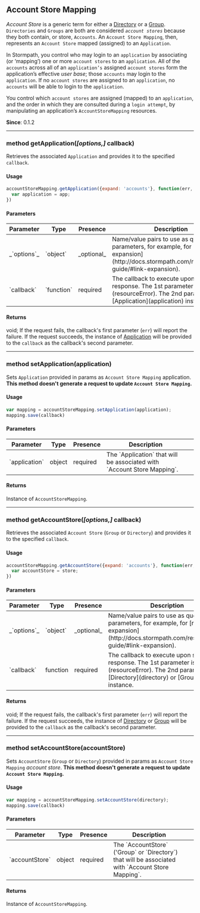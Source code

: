 ## Account Store Mapping

*Account Store* is a generic term for either a [Directory](directory) or a [Group](group). 
`Directories` and `Groups` are both are considered *`account stores`* because they both contain, or store,
 `Accounts`. An `Account Store Mapping`, then, represents an `Account Store` mapped (assigned) to an `Application`.

In Stormpath, you control who may login to an `application` by associating (or ‘mapping’) one or more
 `account stores` to an `application`. All of the `accounts` across all of an `application’s` assigned
 `account stores` form the application’s effective *user base*; those `accounts` may login to the `application`.
 If no `account stores` are assigned to an `application`, no `accounts` will be able to login to the `application`.

You control which `account stores` are assigned (mapped) to an `application`, and the order in which they
 are consulted during a `login attempt`, by manipulating an application’s `AccountStoreMapping` resources.

**Since**: 0.1.2

---

<a name="getApplication"></a>
### <span class="member">method</span> getApplication(*[options,]* callback)

Retrieves the associated `Application` and provides it to the specified `callback`.

#### Usage


```javascript
accountStoreMapping.getApplication({expand: 'accounts'}, function(err, app){
  var application = app;
})

```

#### Parameters

<table class="table table-striped table-hover table-curved">
  <thead>
    <tr>
      <th>Parameter</th>
      <th>Type</th>
      <th>Presence</th>
      <th>Description<th>
    </tr>
  </thead>
  <tbody>
    <tr>
      <td>_`options`_</td>
      <td>`object`</td>
      <td>_optional_</td>
      <td>Name/value pairs to use as query parameters, for example, for [resource expansion](http://docs.stormpath.com/rest/product-guide/#link-expansion).</td>
    </tr>
    <tr>
      <td>`callback`</td>
      <td>`function`</td>
      <td>required</td>
      <td>The callback to execute upon server response. The 1st parameter is an [error](resourceError).  The 2nd parameter is an [Application](application) instance.</td>
    </tr>
  </tbody>
</table>

#### Returns

void; 
If the request fails, the callback's first parameter (`err`) will report the failure.
If the request succeeds, the instance of  [Application](application) will be provided to the `callback` as the callback's second parameter.

---

<a name="setApplication"></a>
### <span class="member">method</span> setApplication(application)

Sets `Application` provided in params as `Account Store Mapping` application.
**This method doesn't generate a request to update `Account Store Mapping`.**

#### Usage


```javascript
var mapping = accountStoreMapping.setApplication(application);
mapping.save(callback)
```

#### Parameters

<table class="table table-striped table-hover table-curved">
  <thead>
    <tr>
      <th>Parameter</th>
      <th>Type</th>
      <th>Presence</th>
      <th>Description<th>
    </tr>
  </thead>
  <tbody>
    <tr>
      <td>`application`</td>
      <td>object</td>
      <td>required</td>
      <td>The `Application` that will be associated with `Account Store Mapping`.</td>
    </tr>
  </tbody>
</table>

#### Returns

Instance of `AccountStoreMapping`.

---

<a name="getAccountStore"></a>
### <span class="member">method</span> getAccountStore(*[options,]* callback)

Retrieves the associated `Account Store` (`Group` or `Directory`) and provides it to the specified `callback`.

#### Usage


```javascript
accountStoreMapping.getAccountStore({expand: 'accounts'}, function(err, store){
  var accountStore = store;
})

```

#### Parameters

<table class="table table-striped table-hover table-curved">
  <thead>
    <tr>
      <th>Parameter</th>
      <th>Type</th>
      <th>Presence</th>
      <th>Description<th>
    </tr>
  </thead>
  <tbody>
    <tr>
      <td>_`options`_</td>
      <td>`object`</td>
      <td>_optional_</td>
      <td>Name/value pairs to use as query parameters, for example, for [resource expansion](http://docs.stormpath.com/rest/product-guide/#link-expansion).</td>
    </tr>
    <tr>
      <td>`callback`</td>
      <td>function</td>
      <td>required</td>
      <td>The callback to execute upon server response. The 1st parameter is an [error](resourceError).  The 2nd parameter is an [Directory](directory) or [Group](group) instance.</td>
    </tr>
  </tbody>
</table>

#### Returns

void; 
If the request fails, the callback's first parameter (`err`) will report the failure.
If the request succeeds, the instance of [Directory](directory) or [Group](group) will 
 be provided to the `callback` as the callback's second parameter.

---

<a name="setAccountStore"></a>
### <span class="member">method</span> setAccountStore(accountStore)

Sets `AccountStore` (`Group` or `Directory`) provided in params as `Account Store Mapping` 
 *account store*.
**This method doesn't generate a request to update `Account Store Mapping`.**

#### Usage


```javascript
var mapping = accountStoreMapping.setAccountStore(directory);
mapping.save(callback)
```

#### Parameters

<table class="table table-striped table-hover table-curved">
  <thead>
    <tr>
      <th>Parameter</th>
      <th>Type</th>
      <th>Presence</th>
      <th>Description<th>
    </tr>
  </thead>
  <tbody>
    <tr>
      <td>`accountStore`</td>
      <td>object</td>
      <td>required</td>
      <td>The `AccountStore` ('Group` or `Directory`) that will be associated with `Account Store Mapping`.</td>
    </tr>
  </tbody>
</table>

#### Returns

Instance of `AccountStoreMapping`.